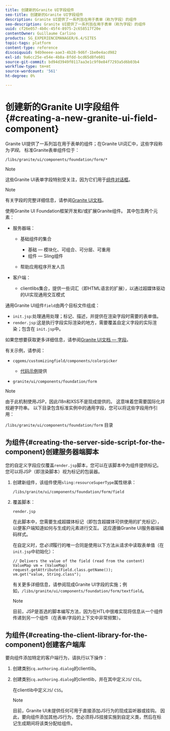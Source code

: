 ```yaml
---
title: 创建新的Granite UI字段组件
seo-title: 创建新的Granite UI字段组件
description: Granite UI提供了一系列旨在用于表单（称为字段）的组件
seo-description: Granite UI提供了一系列旨在用于表单（称为字段）的组件
uuid: cf26e057-4b0c-45f4-8975-2c658517f20e
contentOwner: Guillaume Carlino
products: SG_EXPERIENCEMANAGER/6.4/SITES
topic-tags: platform
content-type: reference
discoiquuid: 94b9eeee-aae3-4b28-9d6f-1be0e4acd982
exl-id: 9a6cc25e-e54e-4b8a-8fdd-bcd65d8fe601
source-git-commit: bd94d3949f0117aa3e1c9f0e84f7293a5d6b03b4
workflow-type: tm+mt
source-wordcount: '561'
ht-degree: 0%

---
```


# 创建新的Granite UI字段组件{#creating-a-new-granite-ui-field-component}

Granite UI提供了一系列旨在用于表单的组件；在Granite UI词汇中，这些字段称为&#x200B;*字段*。 标准Granite表单组件位于：

`/libs/granite/ui/components/foundation/form/*`

>[!NOTE]
>
>这些Granite UI表单字段特别受关注，因为它们用于[组件对话框](/help/sites-developing/developing-components.md)。

>[!NOTE]
>
>有关字段的完整详细信息，请参阅[Granite UI文档](https://helpx.adobe.com/experience-manager/6-4/sites/developing/using/reference-materials/granite-ui/api/index.html)。

使用Granite UI Foundation框架开发和/或扩展Granite组件。 其中包含两个元素：

* 服务器端：

   * 基础组件的集合

      * 基础 — 模块化、可组合、可分层、可重用
      * 组件 — Sling组件
   * 帮助应用程序开发人员


* 客户端：

   * clientlibs集合，提供一些词汇（即HTML语言的扩展），以通过超媒体驱动的UI实现通用交互模式

通用Granite UI组件`field`由两个目标文件组成：

* `init.jsp`:处理通用处理；标记、描述，并提供在渲染字段时需要的表单值。
* `render.jsp`:这是执行字段实际渲染的地方，需要覆盖自定义字段的实际渲染；包含在 `init.jsp`中。

如果您想要获取更多详细信息，请参阅[Granite UI文档 — 字段](https://helpx.adobe.com/experience-manager/6-4/sites/developing/using/reference-materials/granite-ui/api/jcr_root/libs/granite/ui/components/foundation/form/field/index.html)。

有关示例，请参阅：

* `cqgems/customizingfield/components/colorpicker`

   * [代码示例](/help/sites-developing/developing-components-samples.md#code-sample-how-to-customize-dialog-fields)提供

* `granite/ui/components/foundation/form`

>[!NOTE]
>
>由于此机制使用JSP，因此i18n和XSS不是现成提供的。 这意味着您需要国际化并规避字符串。 以下目录包含标准实例中的通用字段，您可以将这些字段用作引用：
>
>`/libs/granite/ui/components/foundation/form` 目录

## 为组件{#creating-the-server-side-script-for-the-component}创建服务器端脚本

您的自定义字段应仅覆盖`render.jsp`脚本，您可以在该脚本中为组件提供标记。 您可以将JSP（即渲染脚本）视为标记的包装器。

1. 创建新组件，该组件使用`sling:resourceSuperType`属性继承：

   `/libs/granite/ui/components/foundation/form/field`

1. 覆盖脚本：

   `render.jsp`

   在此脚本中，您需要生成超媒体标记（即包含超媒体可供使用的扩充标记），以便客户端知道如何与生成的元素进行交互。 这应遵循Granite UI服务器端编码样式。

   在自定义时，您&#x200B;*必须*&#x200B;履行的唯一合同是使用以下方法从请求中读取表单值（在`init.jsp`中初始化）：

   ```
   // Delivers the value of the field (read from the content)
   ValueMap vm = (ValueMap) request.getAttribute(Field.class.getName());
   vm.get("value, String.class"); 
   ```

   有关更多详细信息，请参阅现成Granite UI字段的实施；例如，`/libs/granite/ui/components/foundation/form/textfield`。

   >[!NOTE]
   >
   >目前，JSP是首选的脚本编写方法，因为在HTL中很难实现将信息从一个组件传递到另一个组件（在表单/字段的上下文中非常频繁）。

## 为组件{#creating-the-client-library-for-the-component}创建客户端库

要向组件添加特定的客户端行为，请执行以下操作：

1. 创建类别`cq.authoring.dialog`的clientlib。
1. 创建类别`cq.authoring.dialog`的clientlib，并在其中定义`JS`/ `CSS`。

   在clientlib中定义`JS`/ `CSS`。

   >[!NOTE]
   >
   >目前，Granite UI未提供任何可用于直接添加JS行为的现成监听器或挂钩。 因此，要向组件添加其他JS行为，您必须将JS挂接实施到自定义类，然后在标记生成期间将该类分配给组件。
